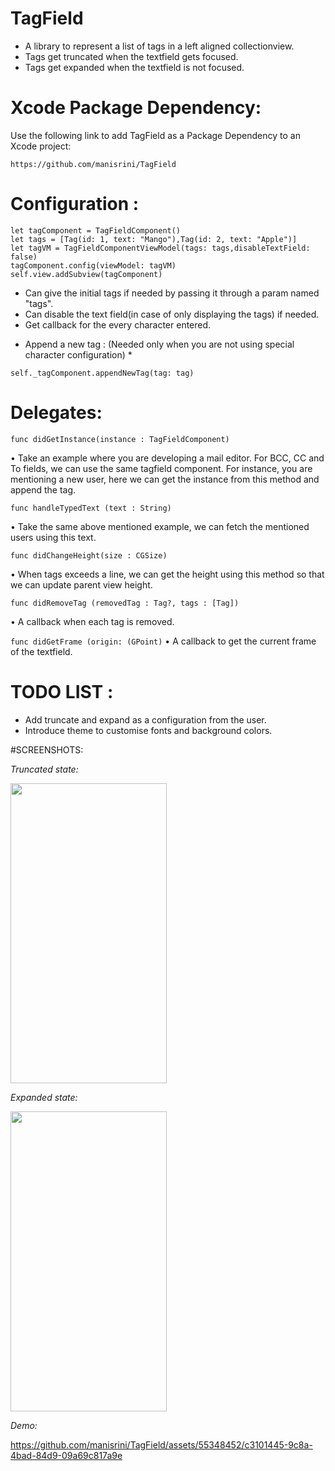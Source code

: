# TagField

- A library to represent a list of tags in a left aligned collectionview.
- Tags get truncated when the textfield gets focused.
- Tags get expanded when the textfield is not focused.

# Xcode Package Dependency:

Use the following link to add TagField as a Package Dependency to an Xcode project:

```
https://github.com/manisrini/TagField
```

# Configuration :

```
let tagComponent = TagFieldComponent()
let tags = [Tag(id: 1, text: "Mango"),Tag(id: 2, text: "Apple")]
let tagVM = TagFieldComponentViewModel(tags: tags,disableTextField: false)
tagComponent.config(viewModel: tagVM)
self.view.addSubview(tagComponent)
 ```

- Can give the initial tags if needed by passing it through a param named "tags".
- Can disable the text field(in case of only displaying the tags) if needed.
- Get callback for the every character entered.

* Append a new tag : (Needed only when you are not using special character configuration) *

```self._tagComponent.appendNewTag(tag: tag)```

# Delegates:

``` func didGetInstance(instance : TagFieldComponent) ```

• Take an example where you are developing a mail editor. For BCC, CC and To fields, we can use the same tagfield component. For instance, you are mentioning a new user, here we can get the instance from this method and append the tag.

``` func handleTypedText (text : String) ```

• Take the same above mentioned example, we can fetch the mentioned users using this text.

``` func didChangeHeight(size : CGSize) ```

• When tags exceeds a line, we can get the height using this method so that we can update parent view height. 

``` func didRemoveTag (removedTag : Tag?, tags : [Tag]) ```

• A callback when each tag is removed.

``` func didGetFrame (origin: (GPoint) ```
• A callback to get the current frame of the textfield.

# TODO LIST :

- Add truncate and expand as a configuration from the user.
- Introduce theme to customise fonts and background colors.

#SCREENSHOTS:

*Truncated state:*

<img src="Truncate.png" width="250" height="480" >

*Expanded state:*

<img src="Expand.png" width="250" height="480" >

*Demo:* 

https://github.com/manisrini/TagField/assets/55348452/c3101445-9c8a-4bad-84d9-09a69c817a9e



